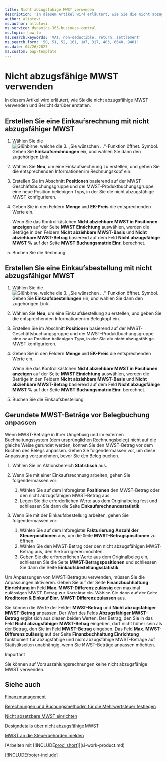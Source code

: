 ```yaml
---
title: Nicht abzugsfähige MWST verwenden
description: 'In diesem Artikel wird erläutert, wie Sie die nicht abzugsfähige MWST verwenden und Bericht darüber erstatten.'
author: altotovi
ms.author: altotovi
ms.service: dynamics-365-business-central
ms.topic: how-to
ms.search.keywords: 'VAT, non-deductible, return, settlement'
ms.search.form: '50, 51, 52, 161, 187, 317, 403, 6640, 9401'
ms.date: 04/26/2023
ms.custom: bap-template
---
```


# <a name="use-non-deductible-vat"></a>Nicht abzugsfähige MWST verwenden

In diesem Artikel wird erläutert, wie Sie die nicht abzugsfähige MWST verwenden und Bericht darüber erstatten.

## <a name="create-a-purchase-invoice-with-non-deductible-vat"></a>Erstellen Sie eine Einkaufsrechnung mit nicht abzugsfähiger MWST

1. Wählen Sie die ![Glühbirne, welche die 3. „Sie wünschen ...“-Funktion öffnet.](media/ui-search/search_small.png "Wie möchten Sie weiter verfahren?") Symbol. Geben Sie **Einkaufsrechnungen** ein, und wählen Sie dann den zugehörigen Link.
2. Wählen Sie **Neu**, um eine Einkaufsrechnung zu erstellen, und geben Sie die entsprechenden Informationen im Rechnungskopf ein.
3. Erstellen Sie im Abschnitt **Positionen** basierend auf der MWST-Geschäftsbuchungsgruppe und der MWST-Produktbuchungsgruppe eine neue Position beliebigen Typs, in der Sie die nicht abzugsfähige MWST konfigurieren.
4. Geben Sie in den Feldern **Menge** und **EK-Preis** die entsprechenden Werte ein.

    Wenn Sie das Kontrollkästchen **Nicht abziehbare MWST in Positionen anzeigen** auf der Seite **MWST Einrichtung** auswählen, werden die Beträge in den Feldern **Nicht abziehbare MWST-Basis** und **Nicht abziehbare MWST-Betrag** basierend auf dem Feld **Nicht abzugsfähige MWST %** auf der Seite **MWST Buchungsmatrix Einr.** berechnet.

5. Buchen Sie die Rechnung.

## <a name="create-a-purchase-order-with-non-deductible-vat"></a>Erstellen Sie eine Einkaufsbestellung mit nicht abzugsfähiger MWST

1. Wählen Sie die ![Glühbirne, welche die 3. „Sie wünschen ...“-Funktion öffnet.](media/ui-search/search_small.png "Wie möchten Sie weiter verfahren?") Symbol. Geben Sie **Einkaufsbestellungen** ein, und wählen Sie dann den zugehörigen Link.
2. Wählen Sie **Neu**, um eine Einkaufsbestellung zu erstellen, und geben Sie die entsprechenden Informationen im Belegkopf ein.
3. Erstellen Sie im Abschnitt **Positionen** basierend auf der MWST-Geschäftsbuchungsgruppe und der MWST-Produktbuchungsgruppe eine neue Position beliebigen Typs, in der Sie die nicht abzugsfähige MWST konfigurieren.
4. Geben Sie in den Feldern **Menge** und **EK-Preis** die entsprechenden Werte ein.

    Wenn Sie das Kontrollkästchen **Nicht abziehbare MWST in Positionen anzeigen** auf der Seite **MWST Einrichtung** auswählen, werden die Beträge in den Feldern **Nicht abziehbare MWST-Basis** und **Nicht abziehbare MWST-Betrag** basierend auf dem Feld **Nicht abzugsfähige MWST %** auf der Seite **MWST Buchungsmatrix Einr.** berechnet.

5. Buchen Sie die Einkaufsbestellung.

## <a name="adjust-rounded-vat-amounts-before-document-posting"></a>Gerundete MWST-Beträge vor Belegbuchung anpassen

Wenn MWST-Beträge in Ihrer Umgebung und im externen Buchhaltungssystem (dem ursprünglichen Rechnungsbeleg) nicht auf die gleiche Weise gerundet werden, können Sie den MWST-Betrag vor dem Buchen des Belegs anpassen. Gehen Sie folgendermassen vor, um diese Anpassung vorzunehmen, bevor Sie den Beleg buchen.

1. Wählen Sie im Aktionsbereich **Statistisch** aus.
2. Wenn Sie mit einer Einkaufsrechnung arbeiten, gehen Sie folgendermassen vor:

    1. Wählen Sie auf dem Inforegister **Positionen** den MWST-Betrag oder den nicht abzugsfähigen MWST-Betrag aus.
    2. Legen Sie die erforderlichen Werte aus dem Originalbeleg fest und schliessen Sie dann die Seite **Einkaufsrechnungsstatistik**.

3.  Wenn Sie mit der Einkaufsbestellung arbeiten, gehen Sie folgendermassen vor:

    1. Wählen Sie auf dem Inforegister **Fakturierung** **Anzahl der Steuerpositionen** aus, um die Seite **MWST-Betragspositionen** zu öffnen.
    2. Wählen Sie den MWST-Betrag oder den nicht abzugsfähigen MWST-Betrag aus, den Sie korrigieren möchten.
    3. Geben Sie die erforderlichen Werte aus dem Originalbeleg ein, schliessen Sie die Seite **MWST-Betragspositionen** und schliessen Sie dann die Seite **Einkaufsbestellungsstatistik**.

Um Anpassungen von MWST-Betrag zu verwenden, müssen Sie die Anpassungen aktivieren. Geben Sie auf der Seite **Finanzbuchhaltung Einrichtung** im Feld **Max. MWST-Differenz zulässig** den maximal zulässigen MWST-Betrag zur Korrektur ein. Wählen Sie dann auf der Seite **Kreditoren & Einkauf Einr.** **MWST-Differenz zulassen** aus.

Sie können die Werte der Felder **MWST-Betrag** und **Nicht abzugsfähiger MWST-Betrag** anpassen. Der Wert des Felds **Abzugsfähiger MWST-Betrag** ergibt sich aus diesen beiden Werten. Der Betrag, den Sie in das Feld **Nicht abzugsfähiger MWST-Betrag** eingeben, darf nicht höher sein als der Betrag, den Sie im Feld **MWST-Betrag** eingeben. Das Feld **Max. MWST-Differenz zulässig** auf der Seite **Finanzbuchhaltung Einrichtung** funktioniert für abzugsfähige und nicht abzugsfähige MWST-Beträge auf Statistikseiten unabhängig, wenn Sie MWST-Beträge anpassen möchten.

> [!IMPORTANT]
> Sie können auf Vorauszahlungsrechnungen keine nicht abzugsfähige MWST verwenden.

## <a name="see-also"></a>Siehe auch

[Finanzmanagement](finance.md)

[Berechnungen und Buchungsmethoden für die Mehrwertsteuer festlegen](finance-setup-vat.md)  

[Nicht absetzbare MWST einrichten](finance-setup-nondeductible-vat.md)

[Designdetails über nicht abzugsfähige MWST](design-details-nondeductible-vat.md)

[MWST an die Steuerbehörden melden](finance-how-report-vat.md)

[Arbeiten mit [!INCLUDE[prod_short](includes/prod_short.md)]](ui-work-product.md)

[!INCLUDE[footer-include](includes/footer-banner.md)]
